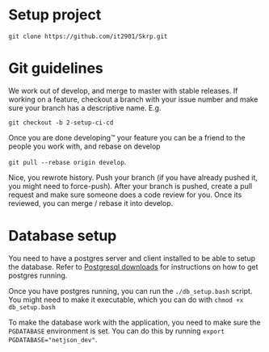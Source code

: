 # Setup project
`git clone https://github.com/it2901/Skrp.git`

# Git guidelines
We work out of develop, and merge to master with stable releases. If working on
a feature, checkout a branch with your issue number and make sure your branch
has a descriptive name. E.g.

`git checkout -b 2-setup-ci-cd`

Once you are done developing™ your feature you can be a friend to the people
you work with, and rebase on develop

`git pull --rebase origin develop`.

Nice, you rewrote history. Push your branch (if you have already pushed it, you
might need to force-push). After your branch is pushed, create a pull request
and make sure someone does a code review for you. Once its reviewed, you can
merge / rebase it into develop.

# Database setup
You need to have a postgres server and client installed to be able to setup
the database. Refer to [Postgresql downloads](https://www.postgresql.org/download/)
for instructions on how to get postgres running.

Once you have postgres running, you can run the `./db_setup.bash` script. You might
need to make it executable, which you can do with `chmod +x db_setup.bash`

To make the database work with the application, you need to make sure the `PGDATABASE` environment is set.
You can do this by running `export PGDATABASE="netjson_dev"`.
